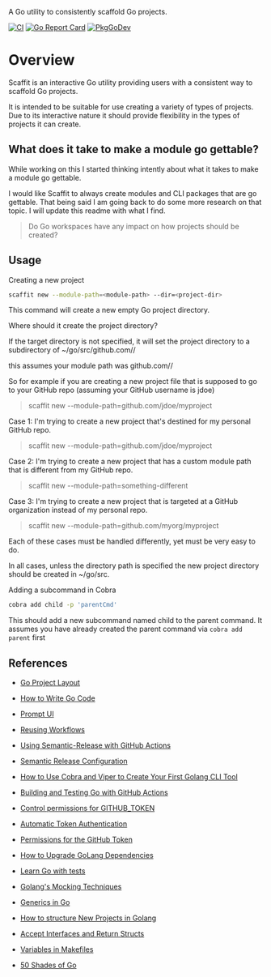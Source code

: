 [//]: # ( ![scaffit logo]&#40;assets/scaffold.jpeg&#41;)

A Go utility to consistently scaffold Go projects.

[![CI](https://github.com/jedi-knights/scaffit/actions/workflows/ci.yml/badge.svg)](https://github.com/jedi-knights/scaffit/actions/workflows/ci.yml)
[![Go Report Card](https://goreportcard.com/badge/github.com/jedi-knights/scaffit)](https://goreportcard.com/report/github.com/jedi-knights/scaffit)
[![PkgGoDev](https://pkg.go.dev/badge/mod/github.com/jedi-knights/scaffit)](https://pkg.go.dev/mod/github.com/jedi-knights/scaffit)

# Overview

Scaffit is an interactive Go utility providing users with a consistent way to scaffold Go projects.

It is intended to be suitable for use creating a variety of types of projects.  Due to its interactive nature it
should provide flexibility in the types of projects it can create.


## What does it take to make a module go gettable?

While working on this I started thinking intently about what it takes to make a module go gettable.

I would like Scaffit to always create modules and CLI packages that are go gettable. That being said
I am going back to do some more research on that topic.  I will update this readme with what I find.


> Do Go workspaces have any impact on how projects should be created?

## Usage

Creating a new project

```bash
scaffit new --module-path=<module-path> --dir=<project-dir>
```

This command will create a new empty Go project directory.

Where should it create the project directory?

If the target directory is not specified, it will set the project directory to a subdirectory 
of ~/go/src/github.com/<username>/<project-name>

this assumes your module path was github.com/<username>/<project-name>

So for example if you are creating a new project file that is supposed to go to your GitHub repo (assuming your
GitHub username is jdoe) 

> scaffit new --module-path=github.com/jdoe/myproject

Case 1: I'm trying to create a new project that's destined for my personal GitHub repo.

> scaffit new --module-path=github.com/jdoe/myproject

Case 2: I'm trying to create a new project that has a custom module path that is different from my GitHub repo.

> scaffit new --module-path=something-different

Case 3: I'm trying to create a new project that is targeted at a GitHub organization instead of my personal repo.

> scaffit new --module-path=github.com/myorg/myproject

Each of these cases must be handled differently, yet must be very easy to do.

In all cases, unless the directory path is specified the new project directory should be created in ~/go/src.


Adding a subcommand in Cobra

```bash
cobra add child -p 'parentCmd'
```

This should add a new subcommand named child to the parent command.
It assumes you have already created the parent command via `cobra add parent` first

## References

- [Go Project Layout](https://www.medium.com/golang-learn/go-project-layout-e5213cdcfaa2)
- [How to Write Go Code](https://golang.org/doc/code.html)

- [Prompt UI](https://github.com/manifoldco/promptui)
- [Reusing Workflows](https://docs.github.com/en/actions/using-workflows/reusing-workflows)
- [Using Semantic-Release with GitHub Actions](https://levelup.gitconnected.com/using-semantic-release-with-github-actions-c30d197829f1)
- [Semantic Release Configuration](https://semantic-release.gitbook.io/semantic-release/usage/configuration)
- [How to Use Cobra and Viper to Create Your First Golang CLI Tool](https://betterprogramming.pub/step-by-step-using-cobra-and-viper-to-create-your-first-golang-cli-tool-8050d7675093)
- [Building and Testing Go with GitHub Actions](https://docs.github.com/en/actions/automating-builds-and-tests/building-and-testing-go)
- [Control permissions for GITHUB_TOKEN](https://github.blog/changelog/2021-04-20-github-actions-control-permissions-for-github_token/)
- [Automatic Token Authentication](https://docs.github.com/en/actions/security-guides/automatic-token-authentication)
- [Permissions for the GitHub Token](https://docs.github.com/en/actions/security-guides/automatic-token-authentication#permissions-for-the-github_token)
- [How to Upgrade GoLang Dependencies](https://golang.cafe/blog/how-to-upgrade-golang-dependencies.html)
- [Learn Go with tests](https://quii.gitbook.io/learn-go-with-tests/)
- [Golang's Mocking Techniques](https://www.youtube.com/watch?v=LEnXBueFBzk&t=1401s)
- [Generics in Go](https://www.youtube.com/watch?v=F8Gl8-3ZW0E)
- [How to structure New Projects in Golang](https://www.youtube.com/watch?v=dJIUxvfSg6A)
- [Accept Interfaces and Return Structs](https://subscription.packtpub.com/book/programming/9781838647940/7/ch07lvl1sec45/accepting-interfaces-and-returning-structs#:~:text=There%20is%20a%20Go%20proverb,be%20structs%20or%20concrete%20types.)
- [Variables in Makefiles](http://aggregate.org/rfisher/Tutorials/Make/make5.html#:~:text=Variables%20in%20a%20makefile%20work,is%20replaced%20by%20the%20string.)
- [50 Shades of Go](http://golang50shad.es/)